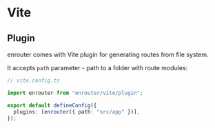 # Vite

## Plugin

enrouter comes with Vite plugin for generating routes from file system.

It accepts `path` parameter - path to a folder with route modules:

```ts
// vite.config.ts

import enrouter from "enrouter/vite/plugin";

export default defineConfig({
  plugins: [enrouter({ path: "src/app" })],
});
```
